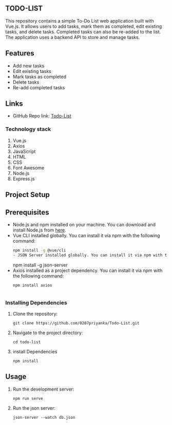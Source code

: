## TODO-LIST
This repository contains a simple To-Do List web application built with Vue.js. It allows users to add tasks, mark them as completed, edit existing tasks, and delete tasks. Completed tasks can also be re-added to the list. The application uses a backend API to store and manage tasks.

## Features
+ Add new tasks
+ Edit existing tasks
+ Mark tasks as completed
+ Delete tasks
+ Re-add completed tasks

## Links

- GitHub Repo link: [Todo-List](https://github.com/0207priyanka/Todo-List.git)

### Technology stack
1. Vue.js
2. Axios
3. JavaScript
4. HTML
5. CSS
6. Font Awesome
7. Node.js
8. Express.js

## Project Setup

## Prerequisites
- Node.js and npm installed on your machine. You can download and install Node.js from [here](https://nodejs.org/).
- Vue CLI installed globally. You can install it via npm with the following command:
  ```bash
  npm install -g @vue/cli
  - JSON Server installed globally. You can install it via npm with the following command:
  ```
  npm install -g json-server
- Axios installed as a project dependency. You can install it via npm with the following command:
  ```
  npm install axios


### Installing Dependencies
1. Clone the repository:
   ```
   git clone https://github.com/0207priyanka/Todo-List.git

   ```
2. Navigate to the project directory:
   ```
   cd todo-list
   ```
3. install Dependencies
   ```
   npm install
   
   ```
## Usage
1. Run the development server:
   ```
   npm run serve
   ```
2. Run the json server:
   ```
   json-server --watch db.json
   ```
